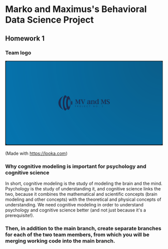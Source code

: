 # Marko and Maximus's Behavioral Data Science Project
## Homework 1

### Team logo

!["Marko and Maximus"](mvmslogo1.png)

(Made with <https://looka.com>)

### Why cognitive modeling is important for psychology and cognitive science

In short, cognitive modeling is the study of modeling the brain and the mind. Psychology is the study of understanding it, and cognitive science links the two, because it combines the mathematical and scientific concepts (brain modeling and other concepts) with the theoretical and physical concepts of understanding. We need cognitive modeling in order to understand psychology and cognitive science better (and not just because it's a prerequisite!).

### Then, in addition to the main branch, create separate branches for each of the two team members, from which you will be merging working code into the main branch.
